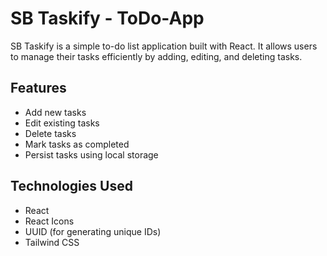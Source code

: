 # SB Taskify - ToDo-App

SB Taskify is a simple to-do list application built with React. It allows users to manage their tasks efficiently by adding, editing, and deleting tasks.

## Features
- Add new tasks
- Edit existing tasks
- Delete tasks
- Mark tasks as completed
- Persist tasks using local storage

## Technologies Used
- React
- React Icons
- UUID (for generating unique IDs)
- Tailwind CSS



